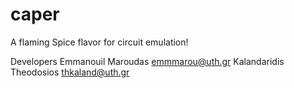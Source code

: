 caper
=====

A flaming Spice flavor for circuit emulation!

Developers
Emmanouil Maroudas    emmmarou@uth.gr
Kalandaridis Theodosios thkaland@uth.gr

